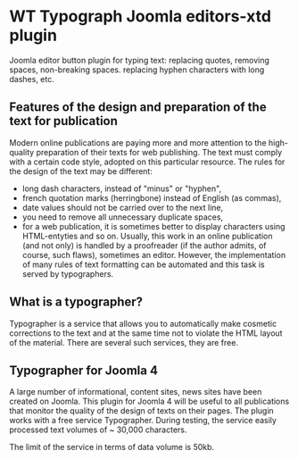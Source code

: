 # WT Typograph Joomla editors-xtd plugin
Joomla editor button plugin for typing text: replacing quotes, removing spaces, non-breaking spaces. replacing hyphen characters with long dashes, etc.
## Features of the design and preparation of the text for publication
Modern online publications are paying more and more attention to the high-quality preparation of their texts for web publishing. The text must comply with a certain code style, adopted on this particular resource. The rules for the design of the text may be different:
- long dash characters, instead of "minus" or "hyphen",
- french quotation marks (herringbone) instead of English (as commas),
- date values should not be carried over to the next line,
- you need to remove all unnecessary duplicate spaces,
- for a web publication, it is sometimes better to display characters using HTML-entyties
and so on. Usually, this work in an online publication (and not only) is handled by a proofreader (if the author admits, of course, such flaws), sometimes an editor. However, the implementation of many rules of text formatting can be automated and this task is served by typographers.

## What is a typographer?
Typographer is a service that allows you to automatically make cosmetic corrections to the text and at the same time not to violate the HTML layout of the material. There are several such services, they are free.

## Typographer for Joomla 4
A large number of informational, content sites, news sites have been created on Joomla. This plugin for Joomla 4 will be useful to all publications that monitor the quality of the design of texts on their pages. The plugin works with a free service  Typographer. During testing, the service easily processed text volumes of ~ 30,000 characters.

The limit of the service in terms of data volume is 50kb.
